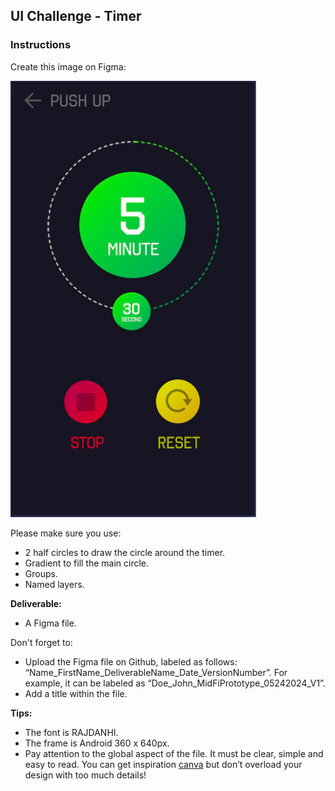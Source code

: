 ## UI Challenge - Timer

### Instructions

Create this image on Figma:

![Timer](Timer.png)

Please make sure you use:

- 2 half circles to draw the circle around the timer.
- Gradient to fill the main circle.
- Groups.
- Named layers.

**Deliverable:**

- A Figma file.

Don't forget to:

- Upload the Figma file on Github, labeled as follows: “Name_FirstName_DeliverableName_Date_VersionNumber”. For example, it can be labeled as “Doe_John_MidFiPrototype_05242024_V1”.
- Add a title within the file.

**Tips:**

- The font is RAJDANHI.
- The frame is Android 360 x 640px.
- Pay attention to the global aspect of the file. It must be clear, simple and easy to read. You can get inspiration [canva](https://www.canva.com/) but don’t overload your design with too much details!
